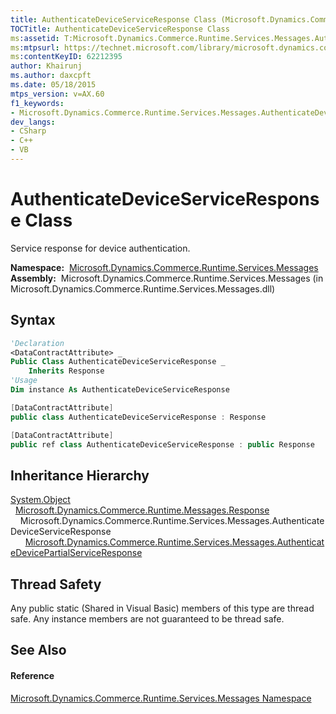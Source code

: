 ```yaml
---
title: AuthenticateDeviceServiceResponse Class (Microsoft.Dynamics.Commerce.Runtime.Services.Messages)
TOCTitle: AuthenticateDeviceServiceResponse Class
ms:assetid: T:Microsoft.Dynamics.Commerce.Runtime.Services.Messages.AuthenticateDeviceServiceResponse
ms:mtpsurl: https://technet.microsoft.com/library/microsoft.dynamics.commerce.runtime.services.messages.authenticatedeviceserviceresponse(v=AX.60)
ms:contentKeyID: 62212395
author: Khairunj
ms.author: daxcpft
ms.date: 05/18/2015
mtps_version: v=AX.60
f1_keywords:
- Microsoft.Dynamics.Commerce.Runtime.Services.Messages.AuthenticateDeviceServiceResponse
dev_langs:
- CSharp
- C++
- VB
---
```


# AuthenticateDeviceServiceResponse Class

Service response for device authentication.

**Namespace:**  [Microsoft.Dynamics.Commerce.Runtime.Services.Messages](microsoft-dynamics-commerce-runtime-services-messages-namespace.md)  
**Assembly:**  Microsoft.Dynamics.Commerce.Runtime.Services.Messages (in Microsoft.Dynamics.Commerce.Runtime.Services.Messages.dll)

## Syntax

``` vb
'Declaration
<DataContractAttribute> _
Public Class AuthenticateDeviceServiceResponse _
    Inherits Response
'Usage
Dim instance As AuthenticateDeviceServiceResponse
```

``` csharp
[DataContractAttribute]
public class AuthenticateDeviceServiceResponse : Response
```

``` c++
[DataContractAttribute]
public ref class AuthenticateDeviceServiceResponse : public Response
```

## Inheritance Hierarchy

[System.Object](https://technet.microsoft.com/library/e5kfa45b\(v=ax.60\))  
  [Microsoft.Dynamics.Commerce.Runtime.Messages.Response](response-class-microsoft-dynamics-commerce-runtime-messages.md)  
    Microsoft.Dynamics.Commerce.Runtime.Services.Messages.AuthenticateDeviceServiceResponse  
      [Microsoft.Dynamics.Commerce.Runtime.Services.Messages.AuthenticateDevicePartialServiceResponse](authenticatedevicepartialserviceresponse-class-microsoft-dynamics-commerce-runtime-services-messages.md)  

## Thread Safety

Any public static (Shared in Visual Basic) members of this type are thread safe. Any instance members are not guaranteed to be thread safe.

## See Also

#### Reference

[Microsoft.Dynamics.Commerce.Runtime.Services.Messages Namespace](microsoft-dynamics-commerce-runtime-services-messages-namespace.md)

